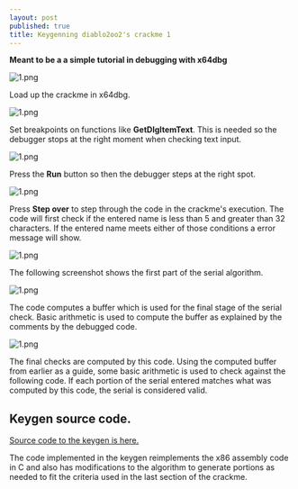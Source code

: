 ```yaml
---
layout: post
published: true
title: Keygenning diablo2oo2's crackme 1
---
```


**Meant to be a a simple tutorial in debugging with x64dbg**

![1.png]({{site.baseurl}}/images/crackme1/d2k2crkme1.PNG)

Load up the crackme in x64dbg.

![1.png]({{site.baseurl}}/images/crackme1/1.png)

Set breakpoints on functions like **GetDlgItemText**. This is needed so the debugger stops at the right moment when checking text input.

![1.png]({{site.baseurl}}/images/crackme1/2.png)

Press the **Run** button so then the debugger steps at the right spot.

![1.png]({{site.baseurl}}/images/crackme1/6.png)

Press **Step over** to step through the code in the crackme's execution. The code will first check if the entered name is less than 5 and greater than 32 characters. If the entered name meets either of those conditions a error message will show.

![1.png]({{site.baseurl}}/images/crackme1/3.png)

The following screenshot shows the first part of the serial algorithm.

![1.png]({{site.baseurl}}/images/crackme1/4.png)

The code computes a buffer which is used for the final stage of the serial check. Basic arithmetic is used to compute the buffer as explained by the comments by the debugged code.

![1.png]({{site.baseurl}}/images/crackme1/5.png)

The final checks are computed by this code. Using the computed buffer from earlier as a guide, some basic arithmetic is used to check against the following code. If each portion of the serial entered matches what was computed by this code, the serial is considered valid.

## Keygen source code.

[Source code to the keygen is here.](https://github.com/mudlord/crackme_solutions/blob/master/algo/d2k2_crackme01.c)

The code implemented in the keygen reimplements the x86 assembly code in C and also has modifications to the algorithm to generate portions as needed to fit the criteria used in the last section of the crackme.
